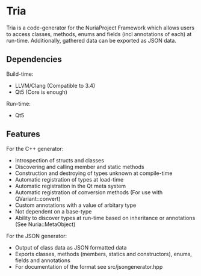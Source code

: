 Tria
====

Tria is a code-generator for the NuriaProject Framework which allows users to
access classes, methods, enums and fields (incl annotations of each) at run-time.
Additionally, gathered data can be exported as JSON data.

Dependencies
------------

Build-time:
- LLVM/Clang (Compatible to 3.4)
- Qt5 (Core is enough)

Run-time:
- Qt5

Features
--------

For the C++ generator:
- Introspection of structs and classes
- Discovering and calling member and static methods
- Construction and destroying of types unknown at compile-time
- Automatic registration of types at load-time
- Automatic registration in the Qt meta system
- Automatic registration of conversion methods (For use with QVariant::convert)
- Custom annotations with a value of arbitary type
- Not dependent on a base-type
- Ability to discover types at run-time based on inheritance or annotations (See Nuria::MetaObject)

For the JSON generator:
- Output of class data as JSON formatted data
- Exports classes, methods (members, statics and constructors), enums, fields and annotations
- For documentation of the format see src/jsongenerator.hpp
